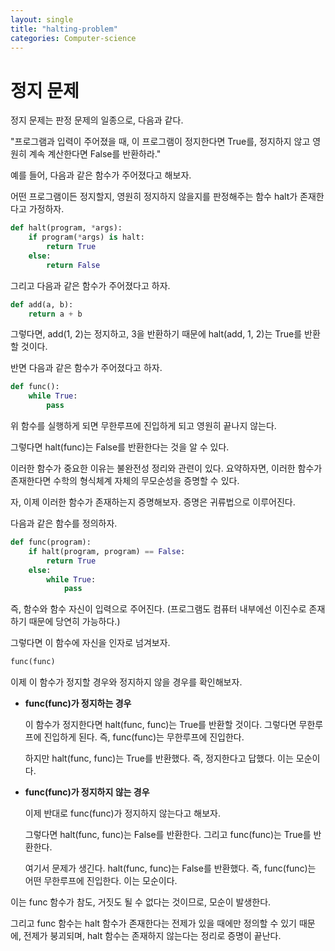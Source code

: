 ```yaml
---
layout: single
title: "halting-problem"
categories: Computer-science
---
```


# 정지 문제

정지 문제는 판정 문제의 일종으로, 다음과 같다. 

"프로그램과 입력이 주어졌을 때, 이 프로그램이 정지한다면 True를, 정지하지 않고 영원히 계속 계산한다면 False를 반환하라."

예를 들어, 다음과 같은 함수가 주어졌다고 해보자.

어떤 프로그램이든 정지할지, 영원히 정지하지 않을지를 판정해주는 함수 halt가 존재한다고 가정하자.

```py
def halt(program, *args):
    if program(*args) is halt:
        return True
    else:
        return False
```

그리고 다음과 같은 함수가 주어졌다고 하자.

```py
def add(a, b):
    return a + b 
```

그렇다면, add(1, 2)는 정지하고, 3을 반환하기 때문에 halt(add, 1, 2)는 True를 반환할 것이다.

반면 다음과 같은 함수가 주어졌다고 하자.

```py
def func():
    while True:
        pass
```

위 함수를 실행하게 되면 무한루프에 진입하게 되고 영원히 끝나지 않는다.

그렇다면 halt(func)는 False를 반환한다는 것을 알 수 있다.

이러한 함수가 중요한 이유는 불완전성 정리와 관련이 있다.
요약하자면, 이러한 함수가 존재한다면 수학의 형식체계 자체의 무모순성을 증명할 수 있다.

자, 이제 이러한 함수가 존재하는지 증명해보자. 증명은 귀류법으로 이루어진다.

다음과 같은 함수를 정의하자.

```py
def func(program):
    if halt(program, program) == False:
        return True
    else:
        while True:
            pass
```

즉, 함수와 함수 자신이 입력으로 주어진다. (프로그램도 컴퓨터 내부에선 이진수로 존재하기 때문에 당연히 가능하다.)

그렇다면 이 함수에 자신을 인자로 넘겨보자.

```py
func(func)
```

이제 이 함수가 정지할 경우와 정지하지 않을 경우를 확인해보자.

- **func(func)가 정지하는 경우**

    이 함수가 정지한다면 halt(func, func)는 True를 반환할 것이다. 그렇다면 무한루프에 진입하게 된다. 즉, func(func)는 무한루프에 진입한다. 
    
    하지만 halt(func, func)는 True를 반환했다. 즉, 정지한다고 답했다. 이는 모순이다.

- **func(func)가 정지하지 않는 경우**

    이제 반대로 func(func)가 정지하지 않는다고 해보자.

    그렇다면 halt(func, func)는 False를 반환한다. 그리고 func(func)는 True를 반환한다.

    여기서 문제가 생긴다. halt(func, func)는 False를 반환했다. 즉, func(func)는 어떤 무한루프에 진입한다. 이는 모순이다.

이는 func 함수가 참도, 거짓도 될 수 없다는 것이므로, 모순이 발생한다.

그리고 func 함수는 halt 함수가 존재한다는 전제가 있을 때에만 정의할 수 있기 때문에, 전제가 붕괴되며, halt 함수는 존재하지 않는다는 정리로 증명이 끝난다.